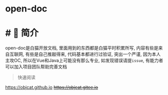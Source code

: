 # open-doc

# # 🍎 简介

open-doc是白猫开放文档, 里面用到的东西都是白猫平时积累所写, 内容有些是来自互联网, 有些是自己推敲得来, 代码基本都进行过验证, 突出一个严谨, 因为本人主攻OC, 所以在Vue和Java上可能没有那么专业, 如发现错误请提`issue`, 有能力者可以加入项目团队帮助完善文档

> 快速阅读

https://objcat.github.io
~~https://objcat.gitee.io~~


